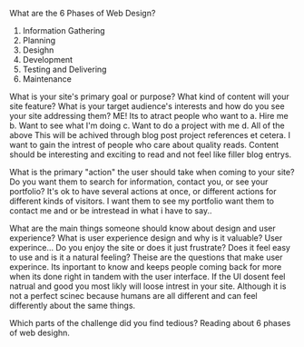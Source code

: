 What are the 6 Phases of Web Design?
1. Information Gathering
2. Planning
3. Desighn
4. Development
5. Testing and Delivering
6. Maintenance

What is your site's primary goal or purpose? What kind of content will your site feature?
What is your target audience's interests and how do you see your site addressing them?
ME! Its to atract people who want to
  a. Hire me
  b. Want to see what I'm doing
  c. Want to do a project with me
  d. All of the above
This will be achived through blog post project references et cetera. I want to gain the intrest of people who care about quality reads. Content should be interesting and exciting to read and not feel like filler blog entrys.



What is the primary "action" the user should take when coming to your site? Do you want them to search for information, contact you, or see your portfolio? It's ok to have several actions at once, or different actions for different kinds of visitors.
I want them to see my portfolio want them to contact me and or be intrestead in what i have to say..


What are the main things someone should know about design and user experience?
What is user experience design and why is it valuable?
User experince... Do you enjoy the site or does it just frustrate? Does it feel easy to use and is it a natural feeling? Theise are the questions that make user experince. Its inportant to know and keeps people coming back for more when its done right in tandem with the user interface. If the UI dosent feel natrual and good you most likly will loose intrest in your site. Although it is not a perfect scinec because humans are all different and can feel differently about the same things.

Which parts of the challenge did you find tedious?
Reading about 6 phases of web desighn.